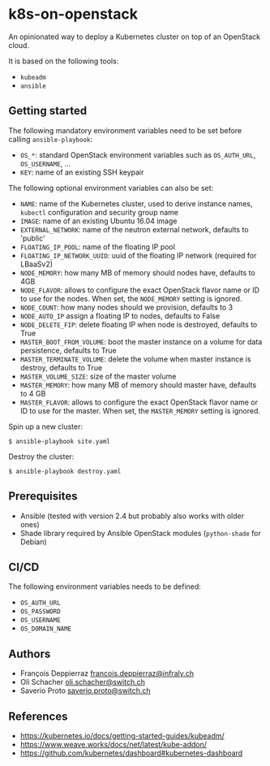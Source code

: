 k8s-on-openstack
================

An opinionated way to deploy a Kubernetes cluster on top of an OpenStack cloud.

It is based on the following tools:

  * `kubeadm`
  * `ansible`

Getting started
---------------

The following mandatory environment variables need to be set before calling `ansible-playbook`:

  * `OS_*`: standard OpenStack environment variables such as `OS_AUTH_URL`, `OS_USERNAME`, ...
  * `KEY`: name of an existing SSH keypair

The following optional environment variables can also be set:

  * `NAME`: name of the Kubernetes cluster, used to derive instance names, `kubectl` configuration and security group name
  * `IMAGE`: name of an existing Ubuntu 16.04 image
  * `EXTERNAL_NETWORK`: name of the neutron external network, defaults to 'public'
  * `FLOATING_IP_POOL`: name of the floating IP pool
  * `FLOATING_IP_NETWORK_UUID`: uuid of the floating IP network (required for LBaaSv2)
  * `NODE_MEMORY`: how many MB of memory should nodes have, defaults to 4GB
  * `NODE_FLAVOR`: allows to configure the exact OpenStack flavor name or ID to use for the nodes. When set, the `NODE_MEMORY` setting is ignored.
  * `NODE_COUNT`: how many nodes should we provision, defaults to 3
  * `NODE_AUTO_IP` assign a floating IP to nodes, defaults to False
  * `NODE_DELETE_FIP`: delete floating IP when node is destroyed, defaults to True
  * `MASTER_BOOT_FROM_VOLUME`: boot the master instance on a volume for data persistence, defaults to True
  * `MASTER_TERMINATE_VOLUME`: delete the volume when master instance is destroy, defaults to True
  * `MASTER_VOLUME_SIZE`: size of the master volume
  * `MASTER_MEMORY`: how many MB of memory should master have, defaults to 4 GB
  * `MASTER_FLAVOR`: allows to configure the exact OpenStack flavor name or ID to use for the master. When set, the `MASTER_MEMORY` setting is ignored.
  
Spin up a new cluster:

```console
$ ansible-playbook site.yaml
```

Destroy the cluster:

```console
$ ansible-playbook destroy.yaml
```

Prerequisites
-------------

  * Ansible (tested with version 2.4 but probably also works with older ones)
  * Shade library required by Ansible OpenStack modules (`python-shade` for Debian)

CI/CD
-----

The following environment variables needs to be defined:

  * `OS_AUTH_URL`
  * `OS_PASSWORD`
  * `OS_USERNAME`
  * `OS_DOMAIN_NAME`

Authors
------

  * François Deppierraz <francois.deppierraz@infraly.ch>
  * Oli Schacher <oli.schacher@switch.ch>
  * Saverio Proto <saverio.proto@switch.ch>

References
----------

  * https://kubernetes.io/docs/getting-started-guides/kubeadm/
  * https://www.weave.works/docs/net/latest/kube-addon/
  * https://github.com/kubernetes/dashboard#kubernetes-dashboard
